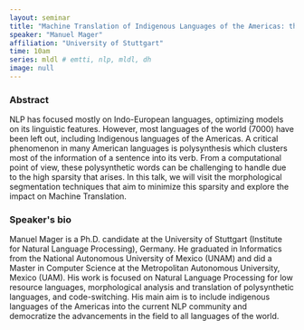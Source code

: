 ```yaml
---
layout: seminar
title: "Machine Translation of Indigenous Languages of the Americas: the problem of rich morphology and extremely low resources"
speaker: "Manuel Mager"
affiliation: "University of Stuttgart"
time: 10am
series: mldl # emtti, nlp, mldl, dh 
image: null 
---
```


### Abstract

NLP has focused mostly on Indo-European languages, optimizing models on its linguistic features. However, most languages of the world (7000) have been left out, including Indigenous languages of the Americas. A critical phenomenon in many American languages is polysynthesis which clusters most of the information of a sentence into its verb. From a computational point of view, these polysynthetic words can be challenging to handle due to the high sparsity that arises. In this talk, we will visit the morphological segmentation techniques that aim to minimize this sparsity and explore the impact on Machine Translation.

### Speaker's bio

Manuel Mager is a Ph.D. candidate at the University of Stuttgart (Institute for Natural Language Processing), Germany. He graduated in Informatics from the National Autonomous University of Mexico (UNAM) and did a Master in Computer Science at the Metropolitan Autonomous University, Mexico (UAM). His work is focused on Natural Language Processing for low resource languages, morphological analysis and translation of polysynthetic languages, and code-switching. His main aim is to include indigenous languages of the Americas into the current NLP community and democratize the advancements in the field to all languages of the world.
